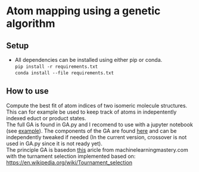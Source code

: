 # Atom mapping using a genetic algorithm

## Setup

- All dependencies can be installed using either pip or conda.<br>
`pip install -r requirements.txt` <br>
`conda install --file requirements.txt` <br>

## How to use

Compute the best fit of atom indices of two isomeric molecule structures. This can for example be used to keep track of atoms in indepentently indexed educt or product states. <br>
The full GA is found in GA.py and I recomend to use with a jupyter notebook (see [example](example.ipynb)). The components of the GA are found [here](source/GA_util.py) and can be independently tweaked if needed (In the current version, crossover is not used in GA.py since it is not ready yet).  <br>
The principle GA is basedon [this](https://machinelearningmastery.com/simple-genetic-algorithm-from-scratch-in-python/) aricle from machinelearningmastery.com with the turnament selection implemented based on: https://en.wikipedia.org/wiki/Tournament_selection